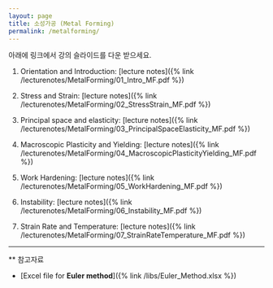```yaml
---
layout: page
title: 소성가공 (Metal Forming)
permalink: /metalforming/
---
```


아래에 링크에서 강의 슬라이드를 다운 받으세요.

1. Orientation and Introduction: [lecture notes]({% link /lecturenotes/MetalForming/01_Intro_MF.pdf %})

2. Stress and Strain: [lecture notes]({% link /lecturenotes/MetalForming/02_StressStrain_MF.pdf %})

3. Principal space and elasticity: [lecture notes]({% link /lecturenotes/MetalForming/03_PrincipalSpaceElasticity_MF.pdf %})

4. Macroscopic Plasticity and Yielding: [lecture notes]({% link /lecturenotes/MetalForming/04_MacroscopicPlasticityYielding_MF.pdf %})

5. Work Hardening: [lecture notes]({% link /lecturenotes/MetalForming/05_WorkHardening_MF.pdf %})

6. Instability: [lecture notes]({% link /lecturenotes/MetalForming/06_Instability_MF.pdf %})

7. Strain Rate and Temperature: [lecture notes]({% link /lecturenotes/MetalForming/07_StrainRateTemperature_MF.pdf %})

--------------------------

** 참고자료

- [Excel file for **Euler method**]({% link /libs/Euler_Method.xlsx %})
